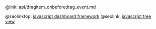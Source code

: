 @link: api/dragitem_onbeforedrag_event.md

@seolinktop: [javascript dashboard framework](https://webix.com)
@seolink: [javascript tree view](https://webix.com/widget/tree/)